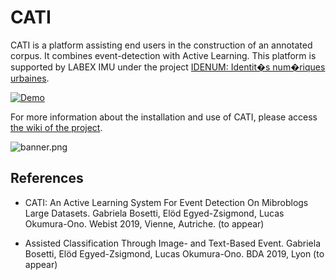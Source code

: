 # CATI


CATI is a platform assisting end users in the construction of an annotated corpus. It combines event-detection with Active Learning. This platform is supported by LABEX IMU under the project [IDENUM: Identit�s num�riques urbaines](http://imu.universite-lyon.fr/projet/idenum-identites-numeriques-urbaines).


[![Demo](https://bitbucket.org/repo/z8BGg9E/images/548079517-Capture.PNG)](https://youtu.be/3miNK-oWwQ8 "Demo")


For more information about the installation and use of CATI, please access [the wiki of the project](https://bitbucket.org/idenum/cati/wiki/).


![banner.png](https://bitbucket.org/repo/z8BGg9E/images/201948030-banner.png)


## References

* CATI: An Active Learning System For Event Detection On Mibroblogs Large Datasets. Gabriela Bosetti, Elöd Egyed-Zsigmond, Lucas Okumura-Ono. Webist 2019, Vienne, Autriche. (to appear)


* Assisted Classification Through Image- and Text-Based Event. Gabriela Bosetti, Elöd Egyed-Zsigmond, Lucas Okumura-Ono. BDA 2019, Lyon (to appear)


